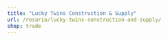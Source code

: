 ```yaml
---
title: "Lucky Twins Construction & Supply"
url: /rosario/lucky-twins-construction-and-supply/
shop: trade
---
```

